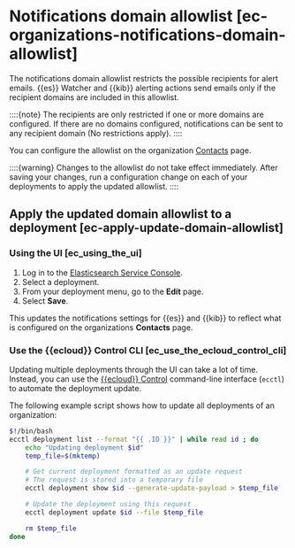 # Notifications domain allowlist [ec-organizations-notifications-domain-allowlist]

The notifications domain allowlist restricts the possible recipients for alert emails. {{es}} Watcher and {{kib}} alerting actions send emails only if the recipient domains are included in this allowlist.

::::{note}
The recipients are only restricted if one or more domains are configured. If there are no domains configured, notifications can be sent to any recipient domain (No restrictions apply).
::::


You can configure the allowlist on the organization [Contacts](https://cloud.elastic.co/account/contacts?page=docs&placement=docs-body) page.

::::{warning}
Changes to the allowlist do not take effect immediately. After saving your changes, run a configuration change on each of your deployments to apply the updated allowlist.
::::



## Apply the updated domain allowlist to a deployment [ec-apply-update-domain-allowlist]


### Using the UI [ec_using_the_ui]

1. Log in to the [Elasticsearch Service Console](https://cloud.elastic.co?page=docs&placement=docs-body).
2. Select a deployment.
3. From your deployment menu, go to the **Edit** page.
4. Select **Save**.

This updates the notifications settings for {{es}} and {{kib}} to reflect what is configured on the organizations **Contacts** page.


### Use the {{ecloud}} Control CLI [ec_use_the_ecloud_control_cli]

Updating multiple deployments through the UI can take a lot of time. Instead, you can use the [{{ecloud}} Control](https://www.elastic.co/guide/en/ecctl/current/ecctl-overview.html) command-line interface (`ecctl`) to automate the deployment update.

The following example script shows how to update all deployments of an organization:

```bash
$!/bin/bash
ecctl deployment list --format "{{ .ID }}" | while read id ; do
    echo "Updating deployment $id"
    temp_file=$(mktemp)

    # Get current deployment formatted as an update request
    # The request is stored into a temporary file
    ecctl deployment show $id --generate-update-payload > $temp_file

    # Update the deployment using this request
    ecctl deployment update $id --file $temp_file

    rm $temp_file
done
```
